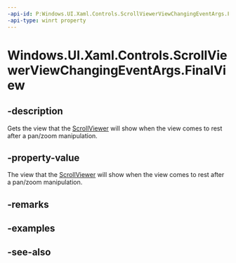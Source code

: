 ```yaml
---
-api-id: P:Windows.UI.Xaml.Controls.ScrollViewerViewChangingEventArgs.FinalView
-api-type: winrt property
---
```


<!-- Property syntax
public Windows.UI.Xaml.Controls.ScrollViewerView FinalView { get; }
-->

# Windows.UI.Xaml.Controls.ScrollViewerViewChangingEventArgs.FinalView

## -description
Gets the view that the [ScrollViewer](scrollviewer.md) will show when the view comes to rest after a pan/zoom manipulation.



## -property-value
The view that the [ScrollViewer](scrollviewer.md) will show when the view comes to rest after a pan/zoom manipulation.

## -remarks

## -examples

## -see-also
